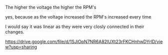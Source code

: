 The higher the voltage the higher the RPM's

yes, because as the voltage increased the RPM's increased every time

I would say it was linear as they were very closly connected in their changes.

https://drive.google.com/file/d/1SJiOpN7NR6A82lUXt23rFKCHnhwDYrlD/view?usp=sharing
